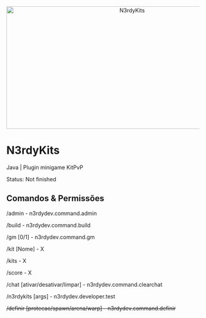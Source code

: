 <div align="center">
<img src="https://socialify.git.ci/iagof-dev/N3rdyKits/image?description=1&font=Source%20Code%20Pro&forks=1&issues=1&language=1&name=1&owner=1&pattern=Solid&stargazers=1&theme=Dark" alt="N3rdyKits" width="640" height="320" />
</div>

# N3rdyKits
Java | Plugin minigame KitPvP

Status: Not finished

## Comandos & Permissões
/admin - n3rdydev.command.admin

/build - n3rdydev.command.build

/gm [0/1] - n3rdydev.command.gm

/kit [Nome] - X

/kits - X

/score - X

/chat [ativar/desativar/limpar] - n3rdydev.command.clearchat

/n3rdykits [args] - n3rdydev.developer.test

~~/definir [protecao/spawn/arena/warp] - n3rdydev.command.definir~~ 
